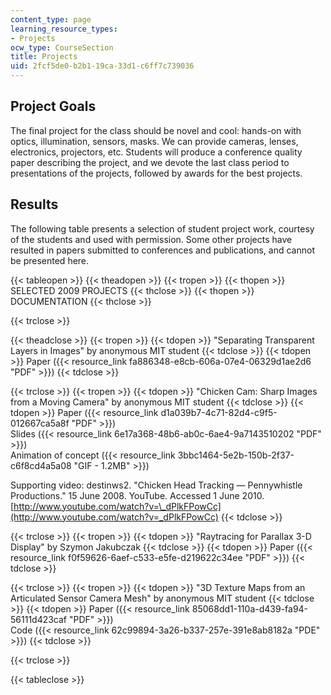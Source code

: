 ```yaml
---
content_type: page
learning_resource_types:
- Projects
ocw_type: CourseSection
title: Projects
uid: 2fcf5de0-b2b1-19ca-33d1-c6ff7c739036
---
```


Project Goals
-------------

The final project for the class should be novel and cool: hands-on with optics, illumination, sensors, masks. We can provide cameras, lenses, electronics, projectors, etc. Students will produce a conference quality paper describing the project, and we devote the last class period to presentations of the projects, followed by awards for the best projects.

Results
-------

The following table presents a selection of student project work, courtesy of the students and used with permission. Some other projects have resulted in papers submitted to conferences and publications, and cannot be presented here.

{{< tableopen >}}
{{< theadopen >}}
{{< tropen >}}
{{< thopen >}}
SELECTED 2009 PROJECTS
{{< thclose >}}
{{< thopen >}}
DOCUMENTATION
{{< thclose >}}

{{< trclose >}}

{{< theadclose >}}
{{< tropen >}}
{{< tdopen >}}
"Separating Transparent Layers in Images" by anonymous MIT student
{{< tdclose >}}
{{< tdopen >}}
Paper ({{< resource_link fa886348-e8cb-606a-07e4-06329d1ae2d6 "PDF" >}})
{{< tdclose >}}

{{< trclose >}}
{{< tropen >}}
{{< tdopen >}}
"Chicken Cam: Sharp Images from a Moving Camera" by anonymous MIT student
{{< tdclose >}}
{{< tdopen >}}
Paper ({{< resource_link d1a039b7-4c71-82d4-c9f5-012667ca5a8f "PDF" >}})  
Slides ({{< resource_link 6e17a368-48b6-ab0c-6ae4-9a7143510202 "PDF" >}})  
Animation of concept ({{< resource_link 3bbc1464-5e2b-150b-2f37-c6f8cd4a5a08 "GIF - 1.2MB" >}})  
  
Supporting video: destinws2. "Chicken Head Tracking — Pennywhistle Productions." 15 June 2008. YouTube. Accessed 1 June 2010. [http://www.youtube.com/watch?v=\_dPlkFPowCc](http://www.youtube.com/watch?v=_dPlkFPowCc)
{{< tdclose >}}

{{< trclose >}}
{{< tropen >}}
{{< tdopen >}}
"Raytracing for Parallax 3-D Display" by Szymon Jakubczak
{{< tdclose >}}
{{< tdopen >}}
Paper ({{< resource_link f0f59626-6aef-c533-e5fe-d219622c34ee "PDF" >}})
{{< tdclose >}}

{{< trclose >}}
{{< tropen >}}
{{< tdopen >}}
"3D Texture Maps from an Articulated Sensor Camera Mesh" by anonymous MIT student
{{< tdclose >}}
{{< tdopen >}}
Paper ({{< resource_link 85068dd1-110a-d439-fa94-56111d423caf "PDF" >}})  
Code ({{< resource_link 62c99894-3a26-b337-257e-391e8ab8182a "PDE" >}})
{{< tdclose >}}

{{< trclose >}}

{{< tableclose >}}